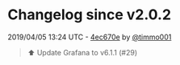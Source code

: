 # Changelog since v2.0.2

2019/04/05 13:24 UTC - [4ec670e](https://github.com/hassio-addons/addon-grafana/commit/4ec670e2802d5b10c1bf5e2f3d9b5fca3545900a) by [@timmo001](https://github.com/timmo001)
> :arrow_up: Update Grafana to v6.1.1 (#29) 

